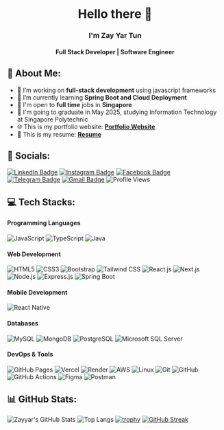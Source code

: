 <div align="center">

# Hello there 👋

### I'm Zay Yar Tun

<h4>Full Stack Developer | Software Engineer</h4>
</div>

## 💫 About Me:

- 🔭 I’m working on **full-stack development** using javascript frameworks
- 🌱 I’m currently learning **Spring Boot and Cloud Deployment**
- 💼 I'm open to **full time** jobs in **Singapore**
- 🏫 I'm going to graduate in May 2025, studying Information Technology at Singapore Polytechnic
- 🌐 This is my portfolio website: **[Portfolio Website](https://www.zayyartun.com)**
- 📝 This is my resume: **[Resume](./resume.pdf)**

## 👥 Socials:

[![LinkedIn Badge](https://img.shields.io/badge/LinkedIn-blue?logo=linkedin&logoColor=white)](https://www.linkedin.com/in/zayyartun2025/) [![Instagram Badge](https://img.shields.io/badge/Instagram-red?logo=instagram&logoColor=white)](https://www.instagram.com/zayyartun_2022/) [![Facebook Badge](https://img.shields.io/badge/Facebook-1877F2?logo=facebook&logoColor=white)](https://www.facebook.com/zayyartun.sg.2001) [![Telegram Badge](https://img.shields.io/badge/Telegram-2CA5E0?logo=telegram&logoColor=white)](https://t.me/zay_yar_tun_2001) [![Gmail Badge](https://img.shields.io/badge/Gmail-white?logo=gmail&logoColor=red)](mailto:zyt.tharthar@gmail.com) ![Profile Views](https://komarev.com/ghpvc/?username=jamie1606&color=blueviolet&style=flat-square)

## 💻 Tech Stacks:

#### Programming Languages
![JavaScript](https://img.shields.io/badge/JavaScript-F7DF1E?style=for-the-badge&logo=javascript&logoColor=black) ![TypeScript](https://img.shields.io/badge/TypeScript-3178C6?style=for-the-badge&logo=typescript&logoColor=white) ![Java](https://img.shields.io/badge/Java-007396?style=for-the-badge&logo=java&logoColor=white)

#### Web Development
![HTML5](https://img.shields.io/badge/HTML5-E34F26?style=for-the-badge&logo=html5&logoColor=white) ![CSS3](https://img.shields.io/badge/CSS3-1572B6?style=for-the-badge&logo=css3&logoColor=white) ![Bootstrap](https://img.shields.io/badge/Bootstrap-7952B3?style=for-the-badge&logo=bootstrap&logoColor=white) ![Tailwind CSS](https://img.shields.io/badge/Tailwind_CSS-38B2AC?style=for-the-badge&logo=tailwind-css&logoColor=white) ![React.js](https://img.shields.io/badge/React-20232A?style=for-the-badge&logo=react&logoColor=61DAFB) ![Next.js](https://img.shields.io/badge/Next.js-000000?style=for-the-badge&logo=next.js&logoColor=white) ![Node.js](https://img.shields.io/badge/Node.js-339933?style=for-the-badge&logo=nodedotjs&logoColor=white) ![Express.js](https://img.shields.io/badge/Express.js-000000?style=for-the-badge&logo=express&logoColor=white) ![Spring Boot](https://img.shields.io/badge/Spring_Boot-6DB33F?style=for-the-badge&logo=spring-boot&logoColor=white)

#### Mobile Development
![React Native](https://img.shields.io/badge/React_Native-20232A?style=for-the-badge&logo=react&logoColor=61DAFB)

#### Databases
![MySQL](https://img.shields.io/badge/MySQL-4479A1?style=for-the-badge&logo=mysql&logoColor=white) ![MongoDB](https://img.shields.io/badge/MongoDB-47A248?style=for-the-badge&logo=mongodb&logoColor=white) ![PostgreSQL](https://img.shields.io/badge/PostgreSQL-336791?style=for-the-badge&logo=postgresql&logoColor=white) ![Microsoft SQL Server](https://img.shields.io/badge/MS_SQL_Server-CC2927?style=for-the-badge&logo=microsoft-sql-server&logoColor=white)

#### DevOps & Tools
![GitHub Pages](https://img.shields.io/badge/GitHub_Pages-222222?style=for-the-badge&logo=github&logoColor=white) ![Vercel](https://img.shields.io/badge/Vercel-000000?style=for-the-badge&logo=vercel&logoColor=white) ![Render](https://img.shields.io/badge/Render-46E3B7?style=for-the-badge&logo=render&logoColor=white) ![AWS](https://img.shields.io/badge/AWS-232F3E?style=for-the-badge&logo=amazon-aws&logoColor=white) ![Linux](https://img.shields.io/badge/Linux-FCC624?style=for-the-badge&logo=linux&logoColor=black) ![Git](https://img.shields.io/badge/Git-F05032?style=for-the-badge&logo=git&logoColor=white) ![GitHub](https://img.shields.io/badge/GitHub-181717?style=for-the-badge&logo=github&logoColor=white) ![GitHub Actions](https://img.shields.io/badge/GitHub_Actions-2088FF?style=for-the-badge&logo=github-actions&logoColor=white) ![Figma](https://img.shields.io/badge/Figma-F24E1E?style=for-the-badge&logo=figma&logoColor=white) ![Postman](https://img.shields.io/badge/Postman-FF6C37?style=for-the-badge&logo=postman&logoColor=white)


## 📊 GitHub Stats:
![Zayyar's GitHub Stats](https://github-readme-stats.vercel.app/api?username=jamie1606&show_icons=true&theme=radical)
![Top Langs](https://github-readme-stats.vercel.app/api/top-langs/?username=jamie1606&layout=compact&theme=tokyonight)
[![trophy](https://github-profile-trophy.vercel.app/?username=jamie1606&theme=radical&margin-w=15&margin-h=15&rank=-C,??&column=4)](https://github.com/ryo-ma/github-profile-trophy)
[![GitHub Streak](https://streak-stats.demolab.com/?user=jamie1606&theme=radical&card_width=500&line_height=20&hide_border=true&hide_title=true)](https://git.io/streak-stats)